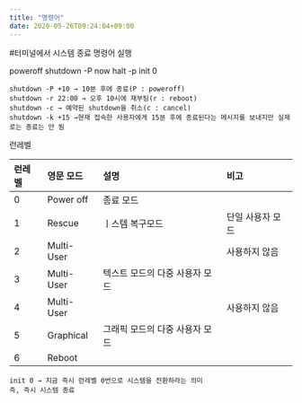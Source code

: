 ```yaml
---
title: "명령어"
date: 2020-05-26T09:24:04+09:00
---
```


#터미널에서 시스템 종료 명령어 실행

poweroff
shutdown -P now
halt -p
init 0

```
shutdown -P +10 → 10분 후에 종료(P : poweroff)
shutdown -r 22:00 → 오후 10시에 재부팅(r : reboot)
shutdown -c → 예약된 shutdown을 취소(c : cancel)
shutdown -k +15 →현재 접속한 사용자에게 15분 후에 종료된다는 메시지를 보내지만 실제로는 종료는 안 됨
```

런레벨

| 런레벨 | 영문 모드 | 설명 | 비고 |
|:--------|:--------|:--------|:--------|
| 0 | Power off | 종료 모드 |   |
| 1 | Rescue | ㅣ스템 복구모드 | 단일 사용자 모드 |
| 2 | Multi-User |   | 사용하지 않음 |
| 3 | Multi-User | 텍스트 모드의 다중 사용자 모드 |   |
| 4 | Multi-User |   | 사용하지 않음 |
| 5 | Graphical | 그래픽 모드의 다중 사용자 모드 |
| 6 | Reboot |   |   |

```
init 0 → 지금 즉시 런레벨 0번으로 시스템을 전환하라는 의미
즉, 즉시 시스템 종료
```